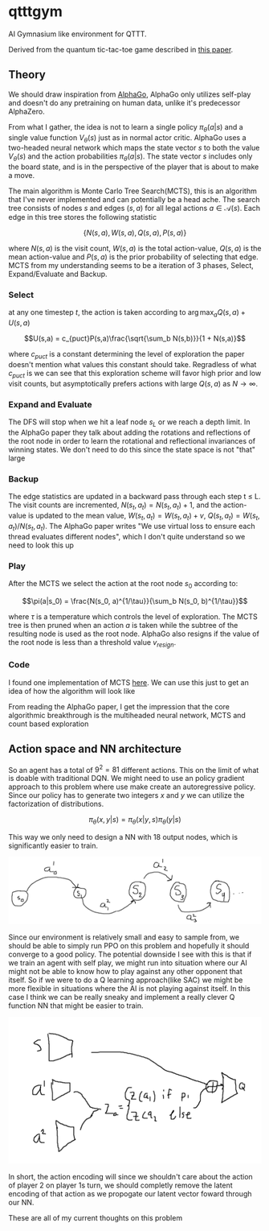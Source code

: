 # qtttgym

AI Gymnasium like environment for QTTT.

Derived from the quantum tic-tac-toe game described in [this paper](http://urn.kb.se/resolve?urn=urn:nbn:se:kth:diva-320190).

## Theory

We should draw inspiration from [AlphaGo](https://discovery.ucl.ac.uk/id/eprint/10045895/1/agz_unformatted_nature.pdf), AlphaGo only utilizes self-play and doesn't do any pretraining on human data, unlike it's predecessor AlphaZero.

From what I gather, the idea is not to learn a single policy $\pi_\theta(a|s)$ and a single value function $V_\theta(s)$ just as in normal actor critic. AlphaGo uses a two-headed neural network which maps the state vector $s$ to both the value $V_\theta(s)$ and the action probabilities $\pi_\theta(a|s)$. The state vector $s$ includes only the board state, and is in the perspective of the player that is about to make a move.

The main algorithm is Monte Carlo Tree Search(MCTS), this is an algorithm that I've never implemented and can potentially be a head ache. The search tree consists of nodes $s$ and edges $(s,a)$ for all legal actions $a\in\mathcal{A}(s)$. Each edge in this tree stores the following statistic

$$\{N(s,a), W(s,a), Q(s,a), P(s,a)\}$$

where $N(s,a)$ is the visit count, $W(s,a)$ is the total action-value, $Q(s,a)$ is the mean action-value and $P(s,a)$ is the prior probability of selecting that edge. MCTS from my understanding seems to be a iteration of 3 phases, Select, Expand/Evaluate and Backup.

### Select

at any one timestep $t$, the action is taken according to $\arg\max_a Q(s,a)  + U(s,a)$

$$U(s,a) = c_{puct}P(s,a)\frac{\sqrt{\sum_b N(s,b)}}{1 + N(s,a)}$$

where $c_{puct}$ is a constant determining the level of exploration the paper doesn't mention what values this constant should take. Regradless of what $c_{puct}$ is we can see that this exploration scheme will favor high prior and low visit counts, but asymptotically prefers actions with large $Q(s,a)$ as $N \rightarrow\infty$.

### Expand and Evaluate

The DFS will stop when we hit a leaf node $s_L$ or we reach a depth limit. In the AlphaGo paper they talk about adding the rotations and reflections of the root node in order to learn the rotational and reflectional invariances of winning states. We don't need to do this since the state space is not "that" large

### Backup

The edge statistics are updated in a backward pass through each step t ≤ L. The visit counts are incremented, $N(s_t, a_t) = N(s_t, a_t)+1$, and the action-value is updated to the mean value, $W(s_t, a_t) = W(s_t, a_t) + v$, $Q(s_t, a_t) = W(s_t,a_t)/N(s_t,a_t)$. The AlphaGo paper writes "We use virtual loss to ensure each thread evaluates different nodes", which I don't quite understand so we need to look this up

### Play

After the MCTS we select the action at the root node $s_0$ according to:

$$\pi(a|s_0) = \frac{N(s_0, a)^{1/\tau}}{\sum_b N(s_0, b)^{1/\tau}}$$

where $\tau$ is a temperature which controls the level of exploration. The MCTS tree is then pruned when an action $a$ is taken while the subtree of the resulting node is used as the root node. AlphaGo also resigns if the value of the root node is less than a threshold value $v_{resign}$.

### Code

I found one implementation of MCTS [here](https://github.com/JoshVarty/AlphaZeroSimple/blob/b68171a5cb9367b407017e07f5de3f65b10e888e/monte_carlo_tree_search.py#L97). We can use this just to get an idea of how the algorithm will look like

From reading the AlphaGo paper, I get the impression that the core algorithmic breakthrough is the multiheaded neural network, MCTS and count based exploration

## Action space and NN architecture

So an agent has a total of $9^2=81$ different actions. This on the limit of what is doable with traditional DQN. We might need to use an policy gradient approach to this problem where use make create an autoregressive policy. Since our policy has to generate two integers $x$ and $y$ we can utilize the factorization of distributions.

$$
\pi_\theta(x,y|s) = \pi_\theta(x|y,s)\pi_\theta(y|s)
$$

This way we only need to design a NN with 18 output nodes, which is significantly easier to train.

![image](mdp1.png)

Since our environment is relatively small and easy to sample from, we should be able to simply run PPO on this problem and hopefully it should converge to a good policy. The potential downside I see with this is that if we train an agent with self play, we might run into situation where our AI might not be able to know how to play against any other opponent that itself. So if we were to do a Q learning approach(like SAC) we might be more flexible in situations where the AI is not playing against itself. In this case I think we can be really sneaky and implement a really clever Q function NN that might be easier to train.

![image](q_nn.png)

In short, the action encoding will since we shouldn't care about the action of player 2 on player 1s turn, we should completly remove the latent encoding of that action as we propogate our latent vector foward through our NN.

These are all of my current thoughts on this problem
